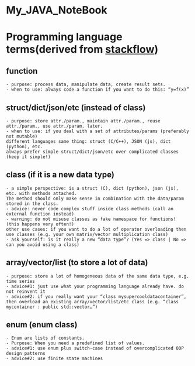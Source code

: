 # My_JAVA_NoteBook


# Programming language terms(derived from [stackflow](https://stackoverflow.com/questions/18202818/classes-vs-functions))
## function
    - purpose: process data, manipulate data, create result sets.
    - when to use: always code a function if you want to do this: “y=f(x)”

## struct/dict/json/etc (instead of class)
    - purpose: store attr./param., maintain attr./param., reuse attr./param., use attr./param. later.
    - when to use: if you deal with a set of attributes/params (preferably not mutable)
    different languages same thing: struct (C/C++), JSON (js), dict (python), etc.
    always prefer simple struct/dict/json/etc over complicated classes (keep it simple!)

## class (if it is a new data type)
    - a simple perspective: is a struct (C), dict (python), json (js), etc. with methods attached.
    The method should only make sense in combination with the data/param stored in the class.
    - advice: never code complex stuff inside class methods (call an external function instead)
    - warning: do not misuse classes as fake namespace for functions! (this happens very often!)
    other use cases: if you want to do a lot of operator overloading then use classes (e.g. your own matrix/vector multiplication class)
    - ask yourself: is it really a new “data type”? (Yes => class | No => can you avoid using a class)

## array/vector/list (to store a lot of data)
    - purpose: store a lot of homogeneous data of the same data type, e.g. time series
    - advice#1: just use what your programming language already have. do not reinvent it
    - advice#2: if you really want your “class mysupercooldatacontainer”, then overload an existing array/vector/list/etc class (e.g. “class mycontainer : public std::vector…”)

## enum (enum class)
    - Enum are lists of constants.
    - Purpose: When you need a predefined list of values.
    - advice#1: use enum plus switch-case instead of overcomplicated OOP design patterns
    - advice#2: use finite state machines

